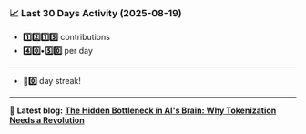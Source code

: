 <!--START_STATS-->
### 📈 Last 30 Days Activity (2025-08-19)  
- **1️⃣2️⃣1️⃣5️⃣** contributions  
- **4️⃣0️⃣•5️⃣0️⃣** per day
---
- **🎱0️⃣** day streak!
---
📝 **Latest blog:** [**The Hidden Bottleneck in AI's Brain: Why Tokenization Needs a Revolution**](https://andriak.com/blog/tokenization-revolution)
<!--END_STATS-->
